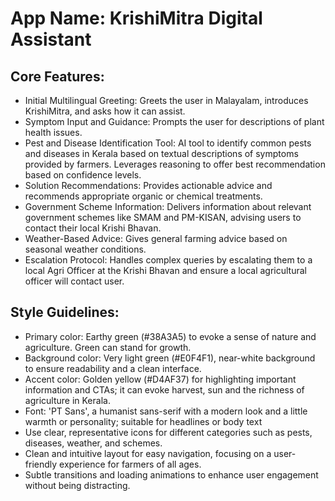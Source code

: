 # **App Name**: KrishiMitra Digital Assistant

## Core Features:

- Initial Multilingual Greeting: Greets the user in Malayalam, introduces KrishiMitra, and asks how it can assist.
- Symptom Input and Guidance: Prompts the user for descriptions of plant health issues.
- Pest and Disease Identification Tool: AI tool to identify common pests and diseases in Kerala based on textual descriptions of symptoms provided by farmers. Leverages reasoning to offer best recommendation based on confidence levels.
- Solution Recommendations: Provides actionable advice and recommends appropriate organic or chemical treatments.
- Government Scheme Information: Delivers information about relevant government schemes like SMAM and PM-KISAN, advising users to contact their local Krishi Bhavan.
- Weather-Based Advice: Gives general farming advice based on seasonal weather conditions.
- Escalation Protocol: Handles complex queries by escalating them to a local Agri Officer at the Krishi Bhavan and ensure a local agricultural officer will contact user.

## Style Guidelines:

- Primary color: Earthy green (#38A3A5) to evoke a sense of nature and agriculture. Green can stand for growth.
- Background color: Very light green (#E0F4F1), near-white background to ensure readability and a clean interface.
- Accent color: Golden yellow (#D4AF37) for highlighting important information and CTAs; it can evoke harvest, sun and the richness of agriculture in Kerala.
- Font: 'PT Sans', a humanist sans-serif with a modern look and a little warmth or personality; suitable for headlines or body text
- Use clear, representative icons for different categories such as pests, diseases, weather, and schemes.
- Clean and intuitive layout for easy navigation, focusing on a user-friendly experience for farmers of all ages.
- Subtle transitions and loading animations to enhance user engagement without being distracting.